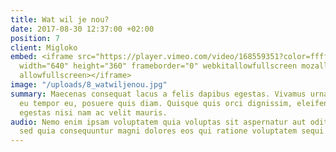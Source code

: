 ```yaml
---
title: Wat wil je nou?
date: 2017-08-30 12:37:00 +02:00
position: 7
client: Migloko
embed: <iframe src="https://player.vimeo.com/video/168559351?color=ffffff&title=0&byline=0&portrait=0"
  width="640" height="360" frameborder="0" webkitallowfullscreen mozallowfullscreen
  allowfullscreen></iframe>
image: "/uploads/8_watwiljenou.jpg"
summary: Maecenas consequat lacus a felis dapibus egestas. Vivamus urna enim, interdum
  eu tempor eu, posuere quis diam. Quisque quis orci dignissim, eleifend massa vel,
  egestas nisi nam ac velit mauris.
audio: Nemo enim ipsam voluptatem quia voluptas sit aspernatur aut odit aut fugit,
  sed quia consequuntur magni dolores eos qui ratione voluptatem sequi nesciunt.
---
```

